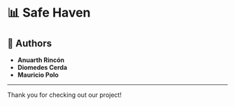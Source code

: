 # 📊 Safe Haven

## 👥 Authors

- **Anuarth Rincón**
- **Diomedes Cerda**
- **Mauricio Polo**
  
---

Thank you for checking out our project!

